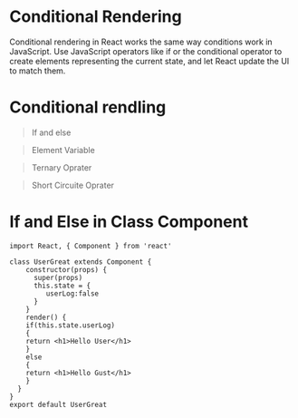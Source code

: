 # Conditional Rendering

Conditional rendering in React works the same way conditions work in JavaScript. Use JavaScript operators like if or the conditional operator to create elements representing the current state, and let React update the UI to match them.

# Conditional rendling

> If and else

> Element Variable

> Ternary Oprater

> Short Circuite Oprater

# If and Else in Class Component

```
import React, { Component } from 'react'

class UserGreat extends Component {
    constructor(props) {
      super(props)
      this.state = {
         userLog:false
      }
    }
    render() {
    if(this.state.userLog)
    {
    return <h1>Hello User</h1>
    }
    else
    {
    return <h1>Hello Gust</h1>
    }
  }
}
export default UserGreat
```
